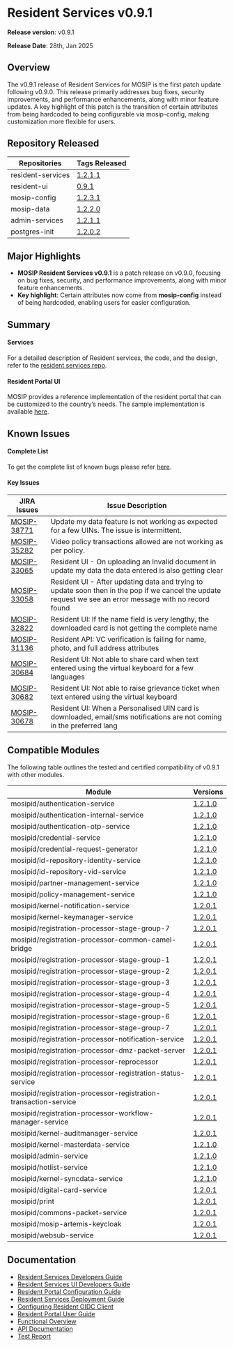 # Resident Services v0.9.1

**Release version**: v0.9.1

**Release Date**: 28th, Jan 2025

## Overview

The v0.9.1 release of Resident Services for MOSIP is the first patch update following v0.9.0. This release primarily addresses bug fixes, security improvements, and performance enhancements, along with minor feature updates. A key highlight of this patch is the transition of certain attributes from being hardcoded to being configurable via mosip-config, making customization more flexible for users.

## Repository Released&#x20;

| Repositories      | Tags Released                                                       |
| ----------------- | ------------------------------------------------------------------- |
| resident-services | [1.2.1.1](https://github.com/mosip/resident-services/tree/v1.2.1.1) |
| resident-ui       | [0.9.1](https://github.com/mosip/resident-ui/tree/v0.9.1)           |
| mosip-config      | [1.2.3.1](https://github.com/mosip/mosip-config/tree/v1.2.3.1)      |
| mosip-data        | [1.2.2.0](https://github.com/mosip/mosip-data/tree/v1.2.2.0)        |
| admin-services    | [1.2.1.1](https://github.com/mosip/admin-services/tree/v1.2.1.1)    |
| postgres-init     | [1.2.0.2](https://github.com/mosip/postgres-init/tree/v1.2.0.2)     |

## Major Highlights

* **MOSIP Resident Services v0.9.1** is a patch release on v0.9.0, focusing on bug fixes, security, and performance improvements, along with minor feature enhancements.
* **Key highlight**: Certain attributes now come from **mosip-config** instead of being hardcoded, enabling users for easier configuration.

## Summary

#### Services

For a detailed description of Resident services, the code, and the design, refer to the [resident services repo](https://github.com/mosip/resident-services/releases/tag/v1.2.1.0).

#### Resident Portal UI

MOSIP provides a reference implementation of the resident portal that can be customized to the country’s needs. The sample implementation is available [here](https://github.com/mosip/resident-ui/releases/tag/v0.9.0).

## Known Issues

#### Complete List

To get the complete list of known bugs please refer [here](https://mosip.atlassian.net/issues/MOSIP-33078?filter=-4\&jql=parent%3Dmosip-20342%20and%20status%20not%20in%20%28closed%2C%20canceled%2C%20fixed%2C%20testing%2C%20%22On%20Hold%20-%20Dev%22%29%20and%20issuetype%3Dbug).

#### Key Issues

| JIRA Issues                                                   | Issue Description                                                                                                                                        |
| ------------------------------------------------------------- | -------------------------------------------------------------------------------------------------------------------------------------------------------- |
| [MOSIP-38771](https://mosip.atlassian.net/browse/MOSIP-38771) | Update my data feature is not working as expected for a few UINs. The issue is intermittent.                                                             |
| [MOSIP-35282](https://mosip.atlassian.net/browse/MOSIP-35282) | Video policy transactions allowed are not working as per policy.                                                                                         |
| [MOSIP-33065](https://mosip.atlassian.net/browse/MOSIP-33065) | Resident UI - On uploading an Invalid document in update my data the data entered is also getting clear                                                  |
| [MOSIP-33058](https://mosip.atlassian.net/browse/MOSIP-33058) | Resident UI - After updating data and trying to update soon then in the pop if we cancel the update request we see an error message with no record found |
| [MOSIP-32822](https://mosip.atlassian.net/browse/MOSIP-32822) | Resident UI: If the name field is very lengthy, the downloaded card is not getting the complete name                                                     |
| [MOSIP-31136](https://mosip.atlassian.net/browse/MOSIP-31136) | Resident API: VC verification is failing for name, photo, and full address attributes                                                                    |
| [MOSIP-30684](https://mosip.atlassian.net/browse/MOSIP-30684) | Resident UI: Not able to share card when text entered using the virtual keyboard for a few languages                                                     |
| [MOSIP-30682](https://mosip.atlassian.net/browse/MOSIP-30682) | Resident UI: Not able to raise grievance ticket when text entered using the virtual keyboard                                                             |
| [MOSIP-30678](https://mosip.atlassian.net/browse/MOSIP-30678) | Resident UI: When a Personalised UIN card is downloaded, email/sms notifications are not coming in the preferred lang                                    |

## **Compatible Modules** <a href="#id-6.-compatible-modules" id="id-6.-compatible-modules"></a>

The following table outlines the tested and certified compatibility of v0.9.1 with other modules.

| Module                                                          | Versions                                                                                                                                                     |
| --------------------------------------------------------------- | ------------------------------------------------------------------------------------------------------------------------------------------------------------ |
| mosipid/authentication-service                                  | [1.2.1.0](https://github.com/mosip/id-authentication/tree/v1.2.1.0/authentication/authentication-service)                                                    |
| mosipid/authentication-internal-service                         | [1.2.1.0](https://github.com/mosip/id-authentication/tree/v1.2.1.0/authentication/authentication-internal-service)                                           |
| mosipid/authentication-otp-service                              | [1.2.1.0](https://github.com/mosip/id-authentication/tree/v1.2.1.0/authentication/authentication-otp-service)                                                |
| mosipid/credential-service                                      | [1.2.1.0](https://github.com/mosip/id-repository/tree/v1.2.1.0/id-repository/credential-service)                                                             |
| mosipid/credential-request-generator                            | [1.2.1.0](https://github.com/mosip/id-repository/tree/v1.2.1.0/id-repository/credential-request-generator)                                                   |
| mosipid/id-repository-identity-service                          | [1.2.1.0](https://github.com/mosip/id-repository/tree/v1.2.1.0/id-repository/id-repository-identity-service)                                                 |
| mosipid/id-repository-vid-service                               | [1.2.1.0](https://github.com/mosip/id-repository/tree/v1.2.1.0/id-repository/id-repository-vid-service)                                                      |
| mosipid/partner-management-service                              | [1.2.1.0](https://github.com/mosip/partner-management-services/tree/v1.2.1.0/partner/partner-management-service)                                             |
| mosipid/policy-management-service                               | [1.2.1.0](https://github.com/mosip/partner-management-services/tree/v1.2.1.0/partner/policy-management-service)                                              |
| mosipid/kernel-notification-service                             | [1.2.0.1](https://github.com/mosip/commons/tree/v1.2.0.1/kernel/kernel-notification-service)                                                                 |
| mosipid/kernel-keymanager-service                               | [1.2.0.1](https://github.com/mosip/keymanager/tree/v1.2.0.1)                                                                                                 |
| mosipid/registration-processor-stage-group-7                    | [1.2.0.1](https://github.com/mosip/registration/tree/v1.2.0.1/registration-processor/stage-groups/registration-processor-stage-group-7)                      |
| mosipid/registration-processor-common-camel-bridge              | [1.2.0.1](https://github.com/mosip/registration/tree/v1.2.0.1/registration-processor/registration-processor-common-camel-bridge)                             |
| mosipid/registration-processor-stage-group-1                    | [1.2.0.1](https://github.com/mosip/registration/tree/v1.2.0.1/registration-processor/stage-groups/registration-processor-stage-group-1)                      |
| mosipid/registration-processor-stage-group-2                    | [1.2.0.1](https://github.com/mosip/registration/tree/v1.2.0.1/registration-processor/stage-groups/registration-processor-stage-group-2)                      |
| mosipid/registration-processor-stage-group-3                    | [1.2.0.1](https://github.com/mosip/registration/tree/v1.2.0.1/registration-processor/stage-groups/registration-processor-stage-group-3)                      |
| mosipid/registration-processor-stage-group-4                    | [1.2.0.1](https://github.com/mosip/registration/tree/v1.2.0.1/registration-processor/stage-groups/registration-processor-stage-group-4)                      |
| mosipid/registration-processor-stage-group-5                    | [1.2.0.1](https://github.com/mosip/registration/tree/v1.2.0.1/registration-processor/stage-groups/registration-processor-stage-group-5)                      |
| mosipid/registration-processor-stage-group-6                    | [1.2.0.1](https://github.com/mosip/registration/tree/v1.2.0.1/registration-processor/stage-groups/registration-processor-stage-group-6)                      |
| mosipid/registration-processor-stage-group-7                    | [1.2.0.1](https://github.com/mosip/registration/tree/v1.2.0.1/registration-processor/stage-groups/registration-processor-stage-group-7)                      |
| mosipid/registration-processor-notification-service             | [1.2.0.1](https://github.com/mosip/registration/tree/v1.2.0.1/registration-processor/registration-processor-notification-service)                            |
| mosipid/registration-processor-dmz-packet-server                | [1.2.0.1](https://github.com/mosip/registration/tree/v1.2.0.1/registration-processor/init/registration-processor-dmz-packet-server)                          |
| mosipid/registration-processor-reprocessor                      | [1.2.0.1](https://github.com/mosip/registration/tree/v1.2.0.1/registration-processor/workflow-engine/registration-processor-reprocessor)                     |
| mosipid/registration-processor-registration-status-service      | [1.2.0.1](https://github.com/mosip/registration/tree/v1.2.0.1/registration-processor/init/registration-processor-registration-status-service)                |
| mosipid/registration-processor-registration-transaction-service | [1.2.0.1](https://github.com/mosip/registration/tree/v1.2.0.1/registration-processor/post-processor/registration-processor-registration-transaction-service) |
| mosipid/registration-processor-workflow-manager-service         | [1.2.0.1](https://github.com/mosip/registration/tree/v1.2.0.1/registration-processor/workflow-engine/registration-processor-workflow-manager-service)        |
| mosipid/kernel-auditmanager-service                             | [1.2.0.1](https://github.com/mosip/audit-manager/tree/v1.2.0.1)                                                                                              |
| mosipid/kernel-masterdata-service                               | [1.2.1.0](https://github.com/mosip/admin-services/tree/v1.2.1.1/admin/kernel-masterdata-service)                                                             |
| mosipid/admin-service                                           | [1.2.1.0](https://github.com/mosip/admin-services/tree/v1.2.1.1/admin/admin-service)                                                                         |
| mosipid/hotlist-service                                         | [1.2.1.0](https://github.com/mosip/admin-services/tree/v1.2.1.1/admin/hotlist-service)                                                                       |
| mosipid/kernel-syncdata-service                                 | [1.2.1.0](https://github.com/mosip/admin-services/tree/v1.2.1.1/admin/kernel-syncdata-service)                                                               |
| mosipid/digital-card-service                                    | [1.2.0.1](https://github.com/mosip/digital-card-service/tree/v1.2.0.1)                                                                                       |
| mosipid/print                                                   | [1.2.0.1](https://github.com/mosip/print/tree/v1.2.0.1)                                                                                                      |
| mosipid/commons-packet-service                                  | [1.2.0.1](https://github.com/mosip/packet-manager/tree/v1.2.0.1/commons-packet/commons-packet-service)                                                       |
| mosipid/mosip-artemis-keycloak                                  | [1.2.0.1](https://github.com/mosip/keycloak/tree/v1.2.0.1/keycloak-artemis)                                                                                  |
| mosipid/websub-service                                          | [1.2.0.1](https://github.com/mosip/websub/tree/v1.2.0.1)                                                                                                     |

## Documentation

* [Resident Services Developers Guide](https://docs.mosip.io/1.2.0/modules/resident-services/resident-services-developer-guide)
* [Resident Services UI Developers Guide](https://docs.mosip.io/1.2.0/modules/resident-services/resident-services-ui-developer-guide)
* [Resident Portal Configuration Guide](https://docs.mosip.io/1.2.0/modules/resident-services/resident-portal-configuration-guide)
* [Resident Services Deployment Guide](https://docs.mosip.io/1.2.0/modules/resident-services/resident-services-deployment-guide)
* [Configuring Resident OIDC Client](https://docs.mosip.io/1.2.0/modules/resident-services/resident-services-configure-resident-oidc-client)
* [Resident Portal User Guide](https://docs.mosip.io/1.2.0/modules/resident-services/resident-portal-user-guide)
* [Functional Overview](https://docs.mosip.io/1.2.0/modules/resident-services/functional-overview)
* [API Documentation](https://mosip.stoplight.io/docs/resident/9a5192571fc51-document)
* [Test Report](test-report.md)
